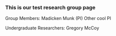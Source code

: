 ### This is our test research group page

Group Members:
Madicken Munk (PI) 
Other cool PI

Undergraduate Researchers:
Gregory McCoy
